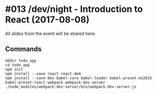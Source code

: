 # #013 /dev/night - Introduction to React (2017-08-08)

All slides from the event will be shared here.

## Commands

```
mkdir todo_app
cd todo_app
npm init
npm install --save react react-dom
npm install --save-dev babel-core babel-loader babel-preset-es2015 babel-preset-react webpack webpack-dev-server
./node_modules/webpack-dev-server/bin/webpack-dev-server.js
```
